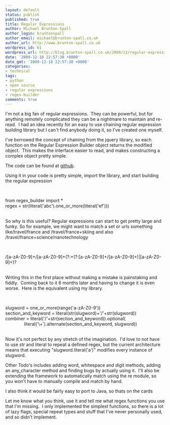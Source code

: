 ```yaml
---
layout: default
status: publish
published: true
title: Regular Expressions
author: Michael Brunton-Spall
author_login: bruntonspall
author_email: michael@brunton-spall.co.uk
author_url: http://www.brunton-spall.co.uk
wordpress_id: 61
wordpress_url: http://blog.brunton-spall.co.uk/2009/12/regular-expressions/
date: '2009-12-18 22:57:30 +0000'
date_gmt: '2009-12-18 22:57:30 +0000'
categories:
- technical
tags:
- python
- open source
- regular expressions
- regex-builder
comments: true
---
```

I&#39;m not a big fan of regular expressions. &nbsp;They can be powerful, but for anything remotely complicated they can be a nightmare to maintain and re-read. &nbsp;I had an idea recently for an easy to use chaining regular expression building library but I can&#39;t find anybody doing it, so I&#39;ve created one myself.

I&#39;ve borrowed the concept of chaining from the jquery library, so each function on the Regular Expression Builder object returns the modified object. &nbsp;This makes the interface easier to read, and makes constructing a complex object pretty simple.

<!--more-->

The code can be found at <a href="http://github.com/bruntonspall/regex-builder/" target="_blank">github</a>.&nbsp;

Using it in your code is pretty simple, import the library, and start building the regular expression

&nbsp;

<div class="code">	from regex_builder import *<br />	regex = str(literal(&#39;abc&#39;).one_or_more(literal(&#39;ef&#39;)))</div>
&nbsp;

So why is this useful? Regular expressions can start to get pretty large and funky.&nbsp;So for example, we might want to match a set or urls something like/travel/france and /travel/france+skiing and also /travel/france+science/nanotechnology

&nbsp;

<div class="code">	/[a-zA-Z0-9]+/[a-zA-Z0-9]+(?:+(?:[a-zA-Z0-9]+/[a-zA-Z0-9]+)|[a-zA-Z0-9]+)?</div>
&nbsp;

Writing this in the first place without making a mistake is painstaking and fiddly. &nbsp;Coming back to it 6 months later and having to change it is even worse. &nbsp;Here is the equivalent using my library.

&nbsp;

<div class="code">	slugword = one_or_more(range(&#39;a-zA-Z0-9&#39;))<br />	section_and_keyword = literal(str(slugword)+&#39;/&#39;+str(slugword))<br />	combiner = literal(&#39;/&#39;+str(section_and_keyword)).optional(<br />	&nbsp;&nbsp;&nbsp;&nbsp;&nbsp;&nbsp;&nbsp;&nbsp;&nbsp;&nbsp;&nbsp;&nbsp;&nbsp;&nbsp; literal(&#39;\+&#39;).alternate(section_and_keyword, slugword))</div>
&nbsp;

Now it&#39;s not perfect by any stretch of the imagination. &nbsp;I&#39;d love to not have to use str and literal to repeat a defined regex, but the current architecture means that executing &quot;slugword.literal(&#39;a&#39;)&quot; modifies every instance of slugword.&nbsp;

Other Todo&#39;s includes adding word, whitespace and digit methods, adding an any_character method and finding bugs by actually using it. &nbsp;I&#39;ll also be extending the framework to automatically match using the re module, so you won&#39;t have to manually compile and match by hand.

I also think it would be fairly easy to port to Java, so thats on the cards

Let me know what you think, use it and tell me what regex functions you use that I&#39;m missing. &nbsp;I only implemented the simplest functions, so there is a lot of lazy flags, special repeat types and stuff that I&#39;ve never personally used, and so didn&#39;t implement.

